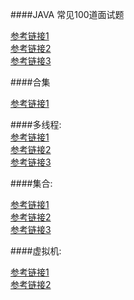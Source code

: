 ####JAVA 常见100道面试题

[参考链接1](http://www.mianwww.com/html/2014/05/21035.html)  
[参考链接2](http://www.360doc.com/content/10/0930/17/3668821_57590979.shtml)  
[参考链接3](http://kb.cnblogs.com/page/130970/)  

####合集
	
[参考链接1](http://blog.csdn.net/jackfrued/article/category/1577229/1)

####多线程:  
[参考链接1](http://lavasoft.blog.51cto.com/62575/27069)  
[参考链接2](http://www.ibm.com/developerworks/cn/java/j-jtp06197.html)  
[参考链接3](http://blog.51cto.com/zt/125)  

####集合:

[参考链接1](http://blog.csdn.net/column/details/chenssy-javaimpr.html)  
[参考链接2](http://blog.csdn.net/zhangerqing/article/details/8122075)  
[参考链接3](http://www.jfox.info/40-ge-java-ji-he-lei-mian-shi-ti-he-da-an)  

####虚拟机:

[参考链接1](http://www.aiuxian.com/article/p-2622511.html)  
[参考链接2](http://www.importnew.com/14630.html)  